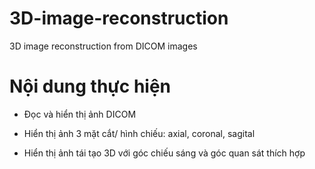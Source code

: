 # 3D-image-reconstruction
3D image reconstruction from DICOM images

# Nội dung thực hiện

- Đọc và hiển thị ảnh DICOM

- Hiển thị ảnh 3 mặt cắt/ hình chiếu: axial, coronal, sagital

- Hiển thị ảnh tái tạo 3D với góc chiếu sáng và góc quan sát thích hợp
